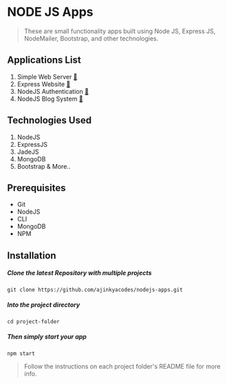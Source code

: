 # NODE JS Apps

> These are small functionality apps built using Node JS, Express JS, NodeMailer, Bootstrap, and other technologies.

## Applications List
1.  Simple Web Server [:memo:](https://github.com/ajinkyacodes/nodejs-apps/tree/master/simple-web-server)
2.  Express Website [:memo:](https://github.com/ajinkyacodes/nodejs-apps/tree/master/express-website)
3.  NodeJS Authentication [:memo:](https://github.com/ajinkyacodes/nodejs-apps/tree/master/node-auth)
4.  NodeJS Blog System [:memo:](https://github.com/ajinkyacodes/nodejs-apps/tree/master/node-blog)

## Technologies Used
1.  NodeJS
2.  ExpressJS
3.  JadeJS
4.  MongoDB
5.  Bootstrap & More..

## Prerequisites
- Git
- NodeJS
- CLI
- MongoDB
- NPM

## Installation

##### Clone the latest Repository with multiple projects

`git clone https://github.com/ajinkyacodes/nodejs-apps.git`

##### Into the project directory

`cd project-folder`

##### Then simply start your app

`npm start`

> Follow the instructions on each project folder's README file for more info. 
